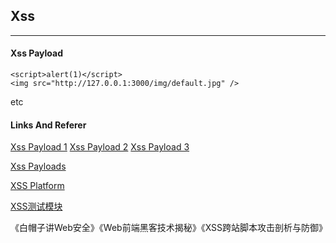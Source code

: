 ## Xss

----

#### Xss Payload

```
<script>alert(1)</script>
<img src="http://127.0.0.1:3000/img/default.jpg" />
```
etc



#### Links And Referer
[Xss Payload 1](https://www.kitploit.com/2018/05/xss-payload-list-cross-site-scripting.html)
[Xss Payload 2](https://github.com/swisskyrepo/PayloadsAllTheThings/tree/master/XSS%20injection)
[Xss Payload 3](https://github.com/Pgaijin66/XSS-Payloads)

[Xss Payloads](https://www.google.com/search?q=xss+payload)

[XSS Platform](https://www.google.com/search?q=xss+platform)

[XSS测试模块](http://www.1oad.com/app/payloads.php)

《白帽子讲Web安全》《Web前端黑客技术揭秘》《XSS跨站脚本攻击剖析与防御》
